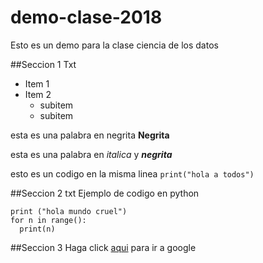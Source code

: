 # demo-clase-2018
Esto es un demo para la clase ciencia de los datos

##Seccion 1
Txt
* Item 1
* Item 2
  * subitem
  * subitem

esta es una palabra en negrita **Negrita**

esta es una palabra en *italica* y ***negrita***

esto es un codigo en la misma linea `print("hola a todos")`

##Seccion 2
txt
Ejemplo de codigo en python

    print ("hola mundo cruel")
    for n in range():
      print(n)
      
##Seccion 3 
Haga click [aqui](https://www.google.com.co/) para ir a google
